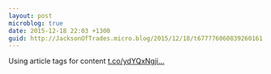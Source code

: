 ```yaml
---
layout: post
microblog: true
date: 2015-12-18 22:03 +1300
guid: http://JacksonOfTrades.micro.blog/2015/12/18/t677776060839260161.html
---
```

Using article tags for content [t.co/ydYQxNgji...](https://t.co/ydYQxNgjiU)
